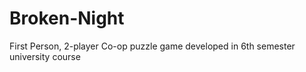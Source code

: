 # Broken-Night
First Person, 2-player Co-op puzzle game developed in 6th semester university course
